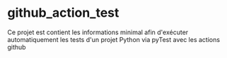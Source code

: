 # github_action_test
Ce projet est contient les informations minimal afin d'exécuter automatiquement les tests d'un projet Python via pyTest avec les actions github
